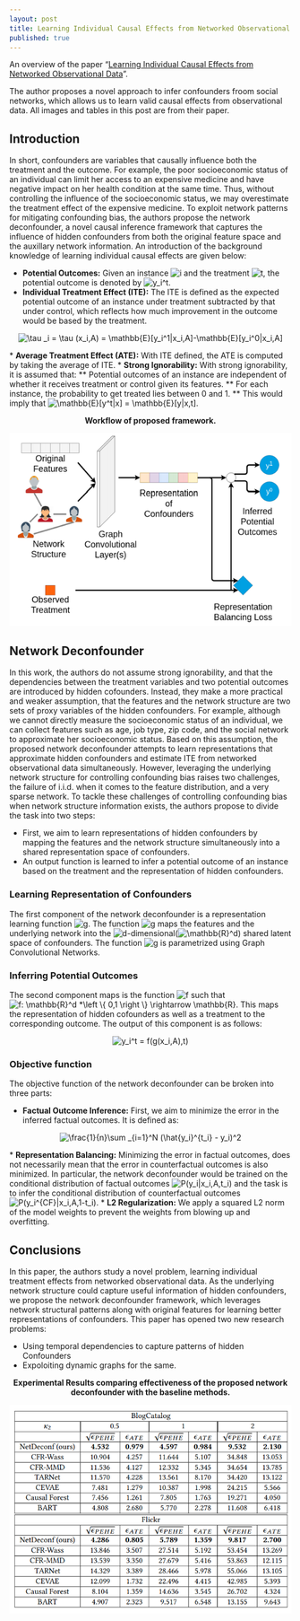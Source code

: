 ```yaml
---
layout: post
title: Learning Individual Causal Effects from Networked Observational Data
published: true
---
```


An overview of the paper “[Learning Individual Causal Effects from Networked Observational Data](https://arxiv.org/pdf/1906.03485.pdf)”.
<!--break-->
The author proposes a novel approach to infer confounders froom social networks, which allows us to learn valid causal effects from observational data. All images and tables in this post are from their paper.

## Introduction

In short, confounders are variables that causally influence both the treatment and the outcome. For example, the poor socioeconomic status of an individual can limit her access to an expensive medicine and have negative impact on her health condition at the same time. Thus, without controlling the influence of the socioeconomic status, we may overestimate the treatment effect of the expensive medicine. To exploit network patterns for mitigating confounding bias, the authors propose the network deconfounder, a novel causal inference framework that captures the influence of hidden confounders from both the original feature space and the auxillary network information.
An introduction of the background knowledge of learning individual causal effects are given below:
* <b>Potential Outcomes:</b> Given an instance <img src="https://latex.codecogs.com/svg.latex?i" title="i" /> and the treatment <img src="https://latex.codecogs.com/svg.latex?t" title="t" />, the potential outcome is denoted by <img src="https://latex.codecogs.com/svg.latex?y_i^t" title="y_i^t" />.
* <b>Individual Treatment Effect (ITE):</b> The ITE is defined as the expected potential outcome of an instance under treatment subtracted by that under control, which reflects how much improvement in the outcome would be based by the treatment.
<p align="center">
<img src="https://latex.codecogs.com/svg.latex?\tau&space;_i&space;=&space;\tau&space;(x_i,A)&space;=&space;\mathbb{E}[y_i^1|x_i,A]-\mathbb{E}[y_i^0|x_i,A]" title="\tau _i = \tau (x_i,A) = \mathbb{E}[y_i^1|x_i,A]-\mathbb{E}[y_i^0|x_i,A]" />
</p>
* <b>Average Treatment Effect (ATE):</b> With ITE defined, the ATE is computed by taking the average of ITE.
* <b>Strong Ignorability:</b> With strong ignorability, it is assumed that:
** Potential outcomes of an instance are independent of whether it receives treatment or control given its features.
** For each instance, the probability to get treated lies between 0 and 1.
** This would imply that <img src="https://latex.codecogs.com/svg.latex?\mathbb{E}[y^t|x]&space;=&space;\mathbb{E}[y|x,t]" title="\mathbb{E}[y^t|x] = \mathbb{E}[y|x,t]" />.

<p align="center">
<b>Workflow of proposed framework.</b>
</p>
<p align="center">
<img src="/assets/Papers/7/Figure-1.png?raw=true" alt="Figure 1"/>
</p>

## Network Deconfounder

In this work, the authors do not assume strong ignorability, and that the dependencies between the treatment variables and two potential outcomes are introduced by hidden cofounders. Instead, they make a more practical and weaker assumption, that the features and the network structure are two sets of proxy variables of the hidden confounders. For example, although we cannot directly measure the socioeconomic status of an individual, we can collect features such as age, job type, zip code, and the social network to approximate her socioeconomic status. Based on this assumption, the proposed network deconfounder attempts to learn representations that approximate hidden confounders and estimate ITE from networked observational data simultaneously. However, leveraging the underlying network structure for controlling confounding bias raises two challenges, the failure of i.i.d. when it comes to the feature distribution, and a very sparse network.
To tackle these challenges of controlling confounding bias when network structure information exists, the authors propose to divide the task into two steps:
* First, we aim to learn representations of hidden confounders by mapping the features and the network structure simultaneously into a shared representation space of confounders.
* An output function is learned to infer a potential outcome of an instance based on the treatment and the representation of hidden confounders.

### Learning Representation of Confounders

The first component of the network deconfounder is a representation learning function <img src="https://latex.codecogs.com/svg.latex?g" title="g" />. The function <img src="https://latex.codecogs.com/svg.latex?g" title="g" /> maps the features and the underlying network into the <img src="https://latex.codecogs.com/svg.latex?d" title="d" />-dimensional(<img src="https://latex.codecogs.com/svg.latex?\mathbb{R}^d" title="\mathbb{R}^d" />) shared latent space of confounders. The function <img src="https://latex.codecogs.com/svg.latex?g" title="g" /> is parametrized using Graph Convolutional Networks.

### Inferring Potential Outcomes

The second component maps is the function <img src="https://latex.codecogs.com/svg.latex?f" title="f" /> such that <img src="https://latex.codecogs.com/svg.latex?f:&space;\mathbb{R}^d&space;*\left&space;\{&space;0,1&space;\right&space;\}&space;\rightarrow&space;\mathbb{R}" title="f: \mathbb{R}^d *\left \{ 0,1 \right \} \rightarrow \mathbb{R}" />. This maps the representation of hidden cofounders as well as a treatment to the corresponding outcome. The output of this component is as follows:

<p align="center">
<img src="https://latex.codecogs.com/svg.latex?y_i^t&space;=&space;f(g(x_i,A),t)" title="y_i^t = f(g(x_i,A),t)" />
</p>

### Objective function

The objective function of the network deconfounder can be broken into three parts:
* <b>Factual Outcome Inference:</b> First, we aim to minimize the error in the inferred factual outcomes. It is defined as:
<p align="center">
<img src="https://latex.codecogs.com/svg.latex?\frac{1}{n}\sum&space;_{i=1}^N&space;(\hat{y_i}^{t_i}&space;-&space;y_i)^2" title="\frac{1}{n}\sum _{i=1}^N (\hat{y_i}^{t_i} - y_i)^2" />
</p>
* <b>Representation Balancing:</b> Minimizing the error in factual outcomes, does not necessarily mean that the error in counterfactual outcomes is also minimized. In particular, the network deconfounder would be trained on the conditional distribution of factual outcomes <img src="https://latex.codecogs.com/svg.latex?P(y_i|x_i,A,t_i)" title="P(y_i|x_i,A,t_i)" /> and the task is to infer the conditional distribution of counterfactual outcomes <img src="https://latex.codecogs.com/svg.latex?P(y_i^{CF}|x_i,A,1-t_i)" title="P(y_i^{CF}|x_i,A,1-t_i)" />.
* <b>L2 Regularization:</b> We apply a squared L2 norm of the model weights to prevent the weights from blowing up and overfitting.

## Conclusions

In this paper, the authors study a novel problem, learning individual treatment effects from networked observational data. As the underlying network structure could capture useful information of hidden confounders, we propose the network deconfounder framework, which leverages network structural patterns along with original features for learning better representations of confounders.
This paper has opened two new research problems:
* Using temporal dependencies to capture patterns of hidden Confounders
* Expoloiting dynamic graphs for the same.

<p align="center">
<b>Experimental Results comparing effectiveness of the proposed network deconfounder with the baseline methods.</b>
</p>
<p align="center">
<img src="/assets/Papers/7/Figure-2.png?raw=true" alt="Figure 2"/>
</p>
